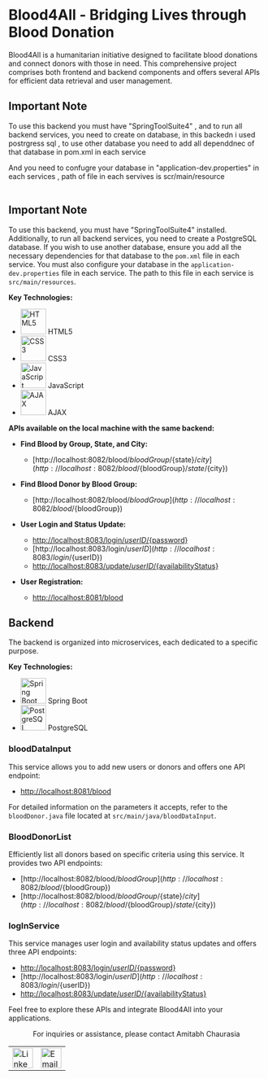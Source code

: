 # Blood4All - Bridging Lives through Blood Donation

Blood4All is a humanitarian initiative designed to facilitate blood donations and connect donors with those in need. This comprehensive project comprises both frontend and backend components and offers several APIs for efficient data retrieval and user management.

## Important Note

To use this backend you must have "SpringToolSuite4" , and to run all backend services, you need to create on database, 
in this backedn i used postrgress sql , to use other database you need to add all dependdnec of  that database in pom.xml in each service 

And you need to confugre your database in "application-dev.properties" in each services , path of file in each servives is 
scr/main/resource


<table></table>

## Important Note

To use this backend, you must have "SpringToolSuite4" installed. Additionally, to run all backend services, you need to create a PostgreSQL database. If you wish to use another database, ensure you add all the necessary dependencies for that database to the `pom.xml` file in each service. You must also configure your database in the `application-dev.properties` file in each service. The path to this file in each service is `src/main/resources`.


**Key Technologies:**

- <img src="https://cdn0.iconfinder.com/data/icons/social-media-2183/512/social__media__social_media__html_5_-1024.png" alt="HTML5" width="50"> HTML5
- <img src="https://cdn2.iconfinder.com/data/icons/neon-line-social-circles/100/Neon_Line_Social_Circles_50Icon_10px_grid-07-1024.png" alt="CSS3" width="50"> CSS3
- <img src="https://cdn1.iconfinder.com/data/icons/development-2-yellow/60/30_-Javascript-_development_coding_programming_code-1024.png" alt="JavaScript" width="50"> JavaScript
- <img src="https://cdn1.iconfinder.com/data/icons/programming-15/100/ProgrammingC_AJAX-1024.png" alt="AJAX" width="50"> AJAX

**APIs available on the local machine with the same backend:**

- **Find Blood by Group, State, and City:**  
  - [http://localhost:8082/blood/${bloodGroup}/${state}/${city}](http://localhost:8082/blood/${bloodGroup}/${state}/${city})

- **Find Blood Donor by Blood Group:**  
  - [http://localhost:8082/blood/${bloodGroup}](http://localhost:8082/blood/${bloodGroup})

- **User Login and Status Update:**  
  - [http://localhost:8083/login/${userID}/${password}](http://localhost:8083/login/${userID}/${password})
  - [http://localhost:8083/login/${userID}](http://localhost:8083/login/${userID})
  - [http://localhost:8083/update/${userID}/${availabilityStatus}](http://localhost:8083/update/${userID}/${availabilityStatus})

- **User Registration:**  
  - [http://localhost:8081/blood](http://localhost:8081/blood)

## Backend

The backend is organized into microservices, each dedicated to a specific purpose.

**Key Technologies:**

- <img src="https://www.vectorlogo.zone/logos/springio/springio-icon.svg" alt="Spring Boot" width="50"> Spring Boot
- <img src="https://www.vectorlogo.zone/logos/postgresql/postgresql-icon.svg" alt="PostgreSQL" width="50"> PostgreSQL

### bloodDataInput

This service allows you to add new users or donors and offers one API endpoint:

- [http://localhost:8081/blood](http://localhost:8081/blood)

For detailed information on the parameters it accepts, refer to the `bloodDonor.java` file located at `src/main/java/bloodDataInput`.

### BloodDonorList

Efficiently list all donors based on specific criteria using this service. It provides two API endpoints:

- [http://localhost:8082/blood/${bloodGroup}](http://localhost:8082/blood/${bloodGroup})
- [http://localhost:8082/blood/${bloodGroup}/${state}/${city}](http://localhost:8082/blood/${bloodGroup}/${state}/${city})

### logInService

This service manages user login and availability status updates and offers three API endpoints:

- [http://localhost:8083/login/${userID}/${password}](http://localhost:8083/login/${userID}/${password})
- [http://localhost:8083/login/${userID}](http://localhost:8083/login/${userID})
- [http://localhost:8083/update/${userID}/${availabilityStatus}](http://localhost:8083/update/${userID}/${availabilityStatus})

Feel free to explore these APIs and integrate Blood4All into your applications.

<p style="text-align: center;">For inquiries or assistance, please contact Amitabh Chaurasia</p>

<table>
<tr>
<td><a href="https://www.linkedin.com/in/amitabh-chaurasia-6883591b7/" style="display: inline-block; vertical-align: middle;"><img src="https://cdn3.iconfinder.com/data/icons/free-social-icons/67/linkedin_circle_color-1024.png" width="40" alt="LinkedIn" style="vertical-align: middle;"></a></td>
<td><a href="mailto:amitabh.12004548@lpu.in" style="display: inline-block; vertical-align: middle;">
    <img src="https://cdn4.iconfinder.com/data/icons/social-media-logos-6/512/112-gmail_email_mail-1024.png" width="40" alt="Email" style="vertical-align: middle;">
  </a></td>
</tr>
</table>






